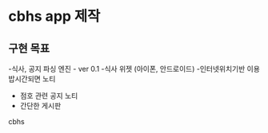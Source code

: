 # cbhs app 제작

## 구현 목표
-식사, 공지 파싱 엔진 - ver 0.1
-식사 위젯 (아이폰, 안드로이드)
-인터넷위치기반 이용 밥시간되면 노티
- 점호 관련 공지 노티
- 간단한 게시판

cbhs
